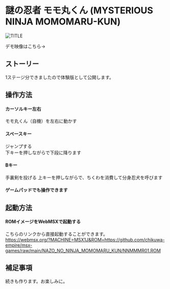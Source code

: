 # 謎の忍者 モモ丸くん (MYSTERIOUS NINJA MOMOMARU-KUN)

![TITLE](https://user-images.githubusercontent.com/124578804/223077942-3453876e-9f25-457f-aabf-dff96514d7f0.png)
<p>デモ映像はこちら→</p>

## ストーリー
1ステージ分できましたので体験版として公開します。

## 操作方法
#### カーソルキー左右
モモ丸くん（自機）を左右に動かす
#### スペースキー
ジャンプする<br>
下キーを押しながらで下段に降ります
#### Bキー
手裏剣を投げる
上キーを押しながらで、ちくわを消費して分身忍犬を呼びます
#### ゲームパッドでも操作できます

## 起動方法
#### ROMイメージをWebMSXで起動する
こちらのリンクから直接起動することができます。<br>
https://webmsx.org/?MACHINE=MSX1J&ROM=https://github.com/chikuwa-empire/msx-games/raw/main/NAZO_NO_NINJA_MOMOMARU_KUN/NNMMMR01.ROM

## 補足事項
続きも作ります。お楽しみに。
